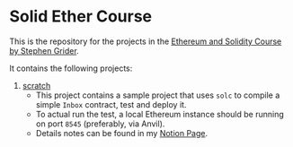 # Solid Ether Course

This is the repository for the projects in the [Ethereum and Solidity Course by Stephen Grider](https://www.udemy.com/course/ethereum-and-solidity-the-complete-developers-guide/learn).

It contains the following projects:

1. [scratch](./scratch)
   - This project contains a sample project that uses `solc` to compile a simple `Inbox` contract, test and deploy it.
   - To actual run the test, a local Ethereum instance should be running on port `8545` (preferably, via Anvil).
   - Details notes can be found in my [Notion Page](https://www.notion.so/whitenoise1213/Smart-Contract-with-Solidity-bcbeea5a6cff480893df7a93f64a053b?pvs=4).
